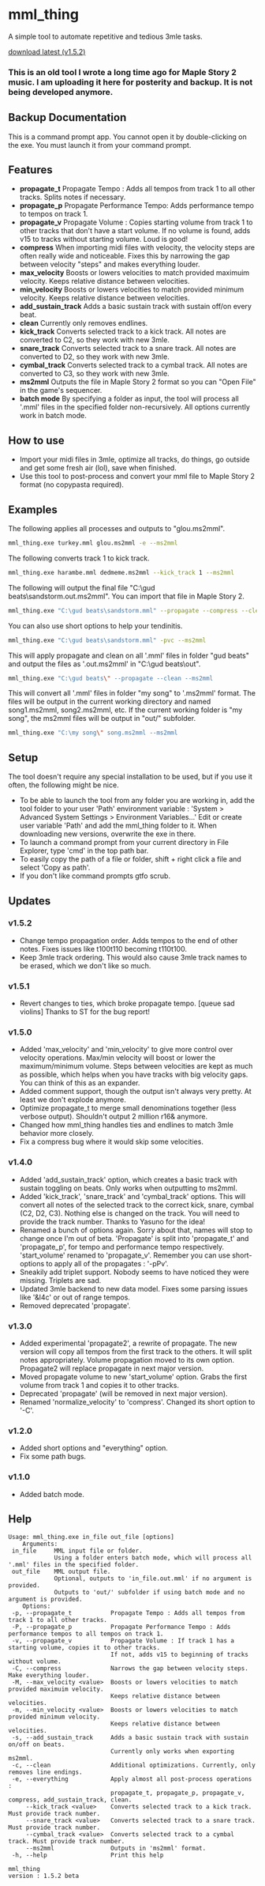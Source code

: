 # mml_thing
A simple tool to automate repetitive and tedious 3mle tasks.

[download latest (v1.5.2)](https://github.com/firelight322/mml_thing/releases/latest)

### This is an old tool I wrote a long time ago for Maple Story 2 music. I am uploading it here for posterity and backup. It is not being developed anymore.

## Backup Documentation
This is a command prompt app. You cannot open it by double-clicking on the exe. You must launch it from your command prompt.

## Features
- **propagate_t** Propagate Tempo : Adds all tempos from track 1 to all other tracks. Splits notes if necessary.
- **propagate_p** Propagate Performance Tempo: Adds performance tempo to tempos on track 1.
- **propagate_v** Propagate Volume : Copies starting volume from track 1 to other tracks that don't have a start volume. If no volume is found, adds v15 to tracks without starting volume. Loud is good!
- **compress** When importing midi files with velocity, the velocity steps are often really wide and noticeable. Fixes this by narrowing the gap between velocity "steps" and makes everything louder.
- **max_velocity** Boosts or lowers velocities to match provided maximuim velocity. Keeps relative distance between velocities.
- **min_velocity** Boosts or lowers velocities to match provided minimum velocity. Keeps relative distance between velocities.
- **add_sustain_track** Adds a basic sustain track with sustain off/on every beat.
- **clean** Currently only removes endlines.
- **kick_track** Converts selected track to a kick track. All notes are converted to C2, so they work with new 3mle.
- **snare_track** Converts selected track to a snare track. All notes are converted to D2, so they work with new 3mle.
- **cymbal_track** Converts selected track to a cymbal track. All notes are converted to C3, so they work with new 3mle.
- **ms2mml** Outputs the file in Maple Story 2 format so you can "Open File" in the game's sequencer.
- **batch mode** By specifying a folder as input, the tool will process all '.mml' files in the specified folder non-recursively. All options currently work in batch mode.

## How to use
- Import your midi files in 3mle, optimize all tracks, do things, go outside and get some fresh air (lol), save when finished.
- Use this tool to post-process and convert your mml file to Maple Story 2 format (no copypasta required).

## Examples

The following applies all processes and outputs to "glou.ms2mml".
```bash
mml_thing.exe turkey.mml glou.ms2mml -e --ms2mml
```

The following converts track 1 to kick track.
```bash
mml_thing.exe harambe.mml dedmeme.ms2mml --kick_track 1 --ms2mml
```

The following will output the final file "C:\gud beats\sandstorm.out.ms2mml". You can import that file in Maple Story 2.
```bash
mml_thing.exe "C:\gud beats\sandstorm.mml" --propagate --compress --clean --ms2mml
```

You can also use short options to help your tendinitis.
```bash
mml_thing.exe "C:\gud beats\sandstorm.mml" -pvc --ms2mml
```

This will apply propagate and clean on all '.mml' files in folder "gud beats" and output the files as '.out.ms2mml' in "C:\gud beats\out\".
```bash
mml_thing.exe "C:\gud beats\" --propagate --clean --ms2mml
```

This will convert all '.mml' files in folder "my song" to '.ms2mml' format. The files will be output in the current working directory and named song1.ms2mml, song2.ms2mml, etc. If the current working folder is "my song", the ms2mml files will be output in "out/" subfolder.
```bash
mml_thing.exe "C:\my song\" song.ms2mml --ms2mml
```

## Setup
The tool doesn't require any special installation to be used, but if you use it often, the following might be nice.

- To be able to launch the tool from any folder you are working in, add the tool folder to your user 'Path' environment variable : 'System > Advanced System Settings > Environment Variables...' Edit or create user variable 'Path' and add the mml_thing folder to it. When downloading new versions, overwrite the exe in there.
- To launch a command prompt from your current directory in File Explorer, type 'cmd' in the top path bar.
- To easily copy the path of a file or folder, shift + right click a file and select 'Copy as path'.
- If you don't like command prompts gtfo scrub.﻿


## Updates
### v1.5.2
- Change tempo propagation order. Adds tempos to the end of other notes. Fixes issues like t100t110 becoming t110t100.
- Keep 3mle track ordering. This would also cause 3mle track names to be erased, which we don't like so much.

### v1.5.1
- Revert changes to ties, which broke propagate tempo. [queue sad violins] Thanks to ST for the bug report!

### v1.5.0
- Added 'max_velocity' and 'min_velocity' to give more control over velocity operations. Max/min velocity will boost or lower the maximum/minimum volume. Steps between velocities are kept as much as possible, which helps when you have tracks with big velocity gaps. You can think of this as an expander.
- Added comment support, though the output isn't always very pretty. At least we don't explode anymore.
- Optimize propagate_t to merge small denominations together (less verbose output). Shouldn't output 2 million r16& anymore.
- Changed how mml_thing handles ties and endlines to match 3mle behavior more closely.
- Fix a compress bug where it would skip some velocities.

### v1.4.0
- Added 'add_sustain_track' option, which creates a basic track with sustain toggling on beats. Only works when outputting to ms2mml.
- Added 'kick_track', 'snare_track' and 'cymbal_track' options. This will convert all notes of the selected track to the correct kick, snare, cymbal (C2, D2, C3). Nothing else is changed on the track. You will need to provide the track number. Thanks to Yasuno for the idea!
- Renamed a bunch of options again. Sorry about that, names will stop to change once I'm out of beta. 'Propagate' is split into 'propagate_t' and 'propagate_p', for tempo and performance tempo respectively. 'start_volume' renamed to 'propagate_v'. Remember you can use short-options to apply all of the propagates : '-pPv'.
- Sneakily add triplet support. Nobody seems to have noticed they were missing. Triplets are sad.
- Updated 3mle backend to new data model. Fixes some parsing issues like '&l4c' or out of range tempos.
- Removed deprecated 'propagate'.

### v1.3.0
- Added experimental 'propagate2', a rewrite of propagate. The new version will copy all tempos from the first track to the others. It will split notes appropriately. Volume propagation moved to its own option. Propagate2 will replace propagate in next major version.
- Moved propagate volume to new 'start_volume' option. Grabs the first volume from track 1 and copies it to other tracks.
- Deprecated 'propagate' (will be removed in next major version).
- Renamed 'normalize_velocity' to 'compress'. Changed its short option to '-C'.

### v1.2.0
- Added short options and "everything" option.
- Fix some path bugs.

### v1.1.0
- Added batch mode.


## Help
```
Usage: mml_thing.exe in_file out_file [options]
	Arguments:
 in_file     MML input file or folder.
             Using a folder enters batch mode, which will process all '.mml' files in the specified folder.
 out_file    MML output file.
             Optional, outputs to 'in_file.out.mml' if no argument is provided.
             Outputs to 'out/' subfolder if using batch mode and no argument is provided.
	Options:
 -p, --propagate_t           Propagate Tempo : Adds all tempos from track 1 to all other tracks.
 -P, --propagate_p           Propagate Performance Tempo : Adds performance tempos to all tempos on track 1.
 -v, --propagate_v           Propagate Volume : If track 1 has a starting volume, copies it to other tracks.
                             If not, adds v15 to beginning of tracks without volume.
 -C, --compress              Narrows the gap between velocity steps. Make everything louder.
 -M, --max_velocity <value>  Boosts or lowers velocities to match provided maximuim velocity.
                             Keeps relative distance between velocities.
 -m, --min_velocity <value>  Boosts or lowers velocities to match provided minimum velocity.
                             Keeps relative distance between velocities.
 -s, --add_sustain_track     Adds a basic sustain track with sustain on/off on beats.
                             Currently only works when exporting ms2mml.
 -c, --clean                 Additional optimizations. Currently, only removes line endings.
 -e, --everything            Apply almost all post-process operations :
                             propagate_t, propagate_p, propagate_v, compress, add_sustain_track, clean.
     --kick_track <value>    Converts selected track to a kick track. Must provide track number.
     --snare_track <value>   Converts selected track to a snare track. Must provide track number.
     --cymbal_track <value>  Converts selected track to a cymbal track. Must provide track number.
     --ms2mml                Outputs in 'ms2mml' format.
 -h, --help                  Print this help

mml_thing
version : 1.5.2 beta
```
